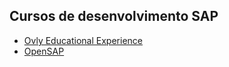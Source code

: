 ## Cursos de desenvolvimento SAP

* [Ovly Educational Experience](https://ovly.com.br/)
* [OpenSAP](https://open.sap.com/)
